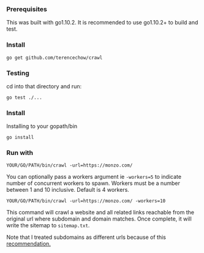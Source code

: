 
### Prerequisites

This was built with go1.10.2. It is recommended to use go1.10.2+ to build and test.

### Install

`go get github.com/terencechow/crawl`

### Testing

cd into that directory and run:

`go test ./...`

### Install

Installing to your gopath/bin

`go install`

### Run with

`YOUR/GO/PATH/bin/crawl -url=https://monzo.com/`

You can optionally pass a workers argument ie `-workers=5` to indicate number of concurrent workers to spawn. Workers must be a number between 1 and 10 inclusive. Default is 4 workers.

`YOUR/GO/PATH/bin/crawl -url=https://monzo.com/ -workers=10`

This command will crawl a website and all related links reachable from the original url where subdomain and domain matches. Once complete, it will write the sitemap to `sitemap.txt`.

Note that I treated subdomains as different urls because of this
[recommendation.](https://webmasters.stackexchange.com/questions/82687/sitemaps-one-per-subdomain-or-one-for-the-base-domain)

